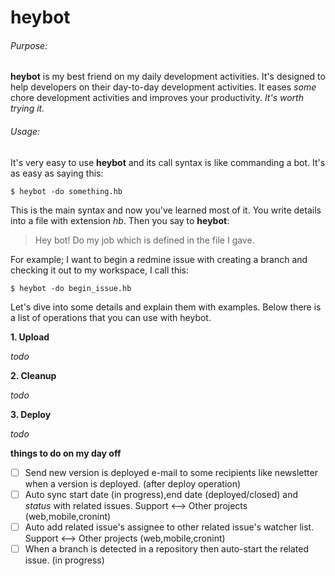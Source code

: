 # heybot

###### Purpose:

**heybot** is my best friend on my daily development activities. It's designed to help developers on their day-to-day development activities. It eases *some* chore development activities and improves your productivity. *It's worth trying it.*

###### Usage:

It's very easy to use **heybot** and its call syntax is like commanding a bot. It's as easy as saying this:

```
$ heybot -do something.hb
```

This is the main syntax and now you've learned most of it. You write details into a file with extension *hb*. Then you say to **heybot**:
	
> Hey bot! Do my job which is defined in the file I gave.
	
For example; I want to begin a redmine issue with creating a branch and checking it out to my workspace, I call this:
	
```
$ heybot -do begin_issue.hb
```

Let's dive into some details and explain them with examples. Below there is a list of operations that you can use with heybot.
	
**1. Upload** 

*todo*
	
**2. Cleanup**

*todo*
	
**3. Deploy**

*todo*



**things to do on my day off**

- [ ] Send new version is deployed e-mail to some recipients like newsletter when a version is deployed. (after deploy operation)
- [ ] Auto sync start date (in progress),end date (deployed/closed) and *status* with related issues. Support <--> Other projects (web,mobile,cronint)
- [ ] Auto add related issue's assignee to other related issue's watcher list. Support <--> Other projects (web,mobile,cronint)
- [ ] When a branch is detected in a repository then auto-start the related issue. (in progress)
